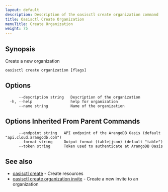```yaml
---
layout: default
description: Description of the oasisctl create organization command
title: Oasisctl Create Organization
menuTitle: Create Organization
weight: 75
---
```

## Synopsis
Create a new organization

```
oasisctl create organization [flags]
```

## Options
```
      --description string   Description of the organization
  -h, --help                 help for organization
      --name string          Name of the organization
```

## Options Inherited From Parent Commands
```
      --endpoint string   API endpoint of the ArangoDB Oasis (default "api.cloud.arangodb.com")
      --format string     Output format (table|json) (default "table")
      --token string      Token used to authenticate at ArangoDB Oasis
```

## See also
* [oasisctl create](_index.md)	 - Create resources
* [oasisctl create organization invite](create-organization-invite.md)	 - Create a new invite to an organization

